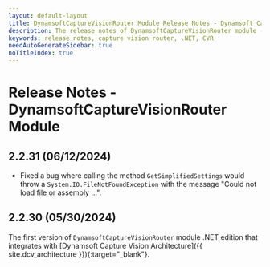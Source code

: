 ```yaml
---
layout: default-layout
title: DynamsoftCaptureVisionRouter Module Release Notes - Dynamsoft Capture Vision .NET Edition
description: The release notes of DynamsoftCaptureVisionRouter module - Dynamsoft Capture Vision .NET Edition.
keywords: release notes, capture vision router, .NET, CVR
needAutoGenerateSidebar: true
noTitleIndex: true
---
```


# Release Notes - DynamsoftCaptureVisionRouter Module

## 2.2.31 (06/12/2024)

- Fixed a bug where calling the method `GetSimplifiedSettings` would throw a `System.IO.FileNotFoundException` with the message "Could not load file or assembly ...".

## 2.2.30 (05/30/2024)

The first version of `DynamsoftCaptureVisionRouter` module .NET edition that integrates with [Dynamsoft Capture Vision Architecture]({{ site.dcv_architecture }}){:target="_blank"}.
